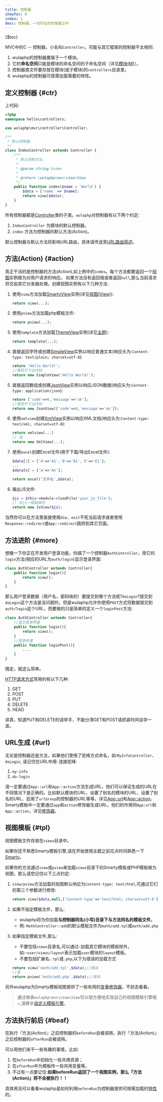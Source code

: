 ```yaml
---
title: 控制器
showToc: 0
index: 1
desc: 控制器，一切尽在你的掌握之中
---
```


{$toc}

MVC中的C -- 控制器，小名叫`Controller`。可能与其它框架的控制器不太相同:

1. wulaphp的控制器要属于一个模块。
2. 它的**命名空间**只能是模块的命名空间的子命名空间（详见[模块(M)](../module/index.md#ns)）。
3. 控制器类文件要存放在模块(或子模块)的`controllers`目录里。
4. wulaphp的控制器可按需加载需要的特性。

## 定义控制器 {#ctr}

上代码:

```php
<?php
namespace hello\controllers;

use wulaphp\mvc\controller\Controller;

/**
 * 默认控制器.
 */
class IndexController extends Controller {
    /**
     * 默认控制方法.
     *
     * @param string $name
     *
     * @return \wulaphp\mvc\view\View
     */
    public function index($name = 'World') {
        $data = ['name' => $name];
        return view($data);
    }
}
```

所有控制器都是[Controller](https://github.com/ninggf/wulaphp/blob/master/wulaphp/mvc/controller/Controller.php)类的子类。`wulaphp`对控制器有以下两个约定:

1. `IndexController` 为模块的默认控制器。
2. `index` 方法为控制器的默认方法(Action)。

默认控制器与默认方法将影响URL路由，具体请传送至[URL路由简述](../start.md#url)。

## 方法(Action) {#action}

真正干活的是控制器的方法(Action),如上例中的`index`。每个方法都要返回一个[视图](view.md)实例做为对用户请求的响应。
如果方法没有返回值或者返回`null`,那么当前请求将交由其它分发器处理。创建视图实例有以下几种方法:

1. 使用`view`方法加载[SmartyView](https://github.com/ninggf/wulaphp/blob/master/wulaphp/mvc/view/SmartyView.php)实例(详见[视图(View)](#视图)):

    ```php
    return view(...);
    ```

2. 使用`pview`方法加载php模板文件:

    ```php
    return pview(...);
    ```

3. 使用`template`方法加载[ThemeView](https://github.com/ninggf/wulaphp/blob/master/wulaphp/mvc/view/ThemeView.php)实例(详见[主题](../theme.md)):

    ```php
    return template(...);
    ```

4. 直接返回字符或创建[SimpleView](https://github.com/ninggf/wulaphp/blob/master/wulaphp/mvc/view/SimpleView.php)实例以响应普通文本(响应头为:`Content-type: text/plain; charset=utf-8`):

    ```php
    return 'Hello World!';
    //等同于下边代码
    return new SimpleView('Hello World!');
    ```

5. 直接返回数组或创建[JsonView](https://github.com/ninggf/wulaphp/blob/master/wulaphp/mvc/view/JsonView.php)实例以响应JSON数据(响应头为:`Content-type: application/json`):

    ```php
    return ['code'=>0,'message'=>'ok'];
    //等同于下边代码
    return new JsonView(['code'=>0,'message'=>'ok']);
    ```

6. 使用`xmlview`创建[XmlView](https://github.com/ninggf/wulaphp/blob/master/wulaphp/mvc/view/XmlView.php)实例以响应XML文档(响应头为:`Content-type: text/xml; charset=utf-8`):

    ```php
    return xmlview(...)
    // 或
    return new XmlView(...);
    ```

7. 使用`excel`创建Excel文件(用于下载/导出Excel文件):

    ```php
    $data[1] = ['A'=>'A1','B'=>'B1','E'=>'E1'];
    ...
    $data[n] = ['A'=>'An'];

    return excel('文件名',$data);
    ```

8. 输出JS文件:

    ```php
    $js = $this->module->loadFile('your_js_file');
    // 对js一顿猛操作
    return new JsView($js);
    ```

当然你可以在方法里直接使用`die`、`exit`干死当前请求或者使用`Response::redirect`或`App::redirect`跳转到其它页面。

## 方法进阶 {#more}

想像一下你正在开发用户登录功能，你搞了一个控制器`AuthController`，用它的`login`方法(相应的URL为`auth/login`)显示登录界面:

```php
class AuthController extends Controller{
    public function login(){
        return view();
    }
}
```

那么用户登录数据（用户名，密码啥的）要提交到哪个方法呢?`doLogin`?提交到`doLogin`这个方法是没问题的，但是wulaphp允许你使用`POST`方式将数据提交到`auth/login`这个URL，而要做的只是简单的定义一个`loginPost`方法:

```php
class AuthController extends Controller{
    //显示登录界面
    public function login(){
        return view();
    }
    //登录处理
    public function loginPost(){
        ....
    }
}
```

搞定，就这么简单。

[HTTP请求方式](https://www.w3schools.com/tags/ref_httpmethods.asp)常用的有以下几种:

1. GET
2. POST
3. PUT
4. DELETE
5. HEAD

讲真，知道PUT和DELETE的请举手，不能分清GET和POST请抓紧时间自学一波。

## URL生成 {#url}

无论是控制器还是方法，如果他们使用了驼峰方式命名，如:`MyInfoController`、`doLogin`, 请记住在URL中用`-`连接驼峰:

1. `my-info`
2. `do-login`

请一定要通过`App::url`和`App::action`方法生成URL，他们可以保证生成的URL在不同情况下是正确的。比如默认模块的URL、设置了别名的模块的URL、设置了别名的URL、启用了`urlGroup`的控制器的URL等等，详见[App::url](../utils/app.md#url)和[App::action](../utils/app.md#action)。Smarty模板中一定要通过`app`和`action`修饰器生成URL，他们的作用同`App:url`和`App::action`，详见[修饰器](../theme.md#modifiers)。

## 视图模板 {#tpl}

视图模板文件存放在`views`目录中。

<p class="tip">
如果你还不熟悉Smarty模板引擎,请在开始使用主题之前花点时间熟悉一下<a href="https://www.smarty.net/docs/zh_CN/" target="_blank">Smarty</a>。
</p>

如果你的方法通过`view`或`pview`来加载`views`目录下的Smarty模板或PHP模板做为视图，那么请您记住以下三点约定:

1. `view/pview`方法加载的视图默认响应为`Content-type: text/html`,可通过它们的第三个参数进行修改:

    ```php
    return view($data,null,['Content-type'=>'text/html; charset=utf-8']);
    ```

2. 如果不指定模板文件，那么:
    * wulaphp将为你加载**与控制器同名(小写)目录下与方法同名的模板文件**。
    * 例: `MathController::add`的默认模板文件为`math/add.tpl`或`math/add.php`
3. 如果指定模板文件,那么:
    * 不要包括`views`目录名,可以通过`~`加载其它模块的模板除外，如:`~user/views/layout`表示加载`user`模块的`layout`模板。
    * 不要包括扩展名:`.tpl`或`.php`,以下为错误的加载方式
  
    ```php
    return view('math/add.tpl',$data);//错误
    //或
    return pview('math/add.php',$data);//错误
    ```

另外wulaphp为Smarty模板视图提供了一些有用的[变量修饰器](../theme.md#modifiers)，不妨去看看。

> 通过继承`wulaphp\mvc\view\View`可以很方便地实现自己的视图模板引擎哦~,请移步[自定义模板引擎](view.md#custom)。

## 方法执行前后 {#beaf}

在执行『方法(Action)』之前控制器的`beforeRun`会被调用，执行『方法(Action)』之后控制器的`afterRun`会被调用。

可以用他们来干一些有趣的事情，比如:

1. 在`beforeRun`中初始化一些共用资源；
2. 在`afterRun`中为模板传一些共用变量等。
3. 不过有一点要记住:**如果beforeRun返回了一个视图实例，那么『方法(Action)』将不会被执行！！**

具体用法可以看看wulaphp是如何利用`beforeRun`为控制器提供可按需加载的[特性](supports.md)的。
